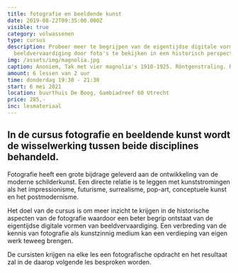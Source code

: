 ```yaml
---
title: fotografie en beeldende kunst
date: 2019-08-22T09:35:00.000Z
visible: true
category: volwassenen
type: cursus
description: Probeer meer te begrijpen van de eigentijdse digitale vormen van
  beeldvervaardiging door foto's te bekijken in een historisch perspectief.
img: /assets/img/magnolia.jpg
caption: Anoniem, Tak met vier magnolia's 1910-1925. Röntgenstraling. Rijksmuseum
amount: 6 lessen van 2 uur
time: donderdag 19:30 - 21:30
start: 6 mei 2021
location: buurthuis De Boog, Gambiadreef 60 Utrecht
price: 285,-
inc: lesmateriaal
---
```

## In de cursus fotografie en beeldende kunst wordt de wisselwerking tussen beide disciplines behandeld.

Fotografie heeft een grote bijdrage geleverd aan de ontwikkeling van de moderne schilderkunst. Een directe relatie is te leggen met kunststromingen als het impressionisme, futurisme, surrealisme, pop-art, conceptuele kunst en het postmodernisme.

Het doel van de cursus is om meer inzicht te krijgen in de historische aspecten van de fotografie waardoor een beter begrip ontstaat van de eigentijdse digitale vormen van beeldvervaardiging. Een verbreding van de kennis van fotografie als kunstzinnig medium kan een verdieping van eigen werk teweeg brengen. 

De cursisten krijgen na elke les een fotografische opdracht en het resultaat zal in de daarop volgende les besproken worden.
